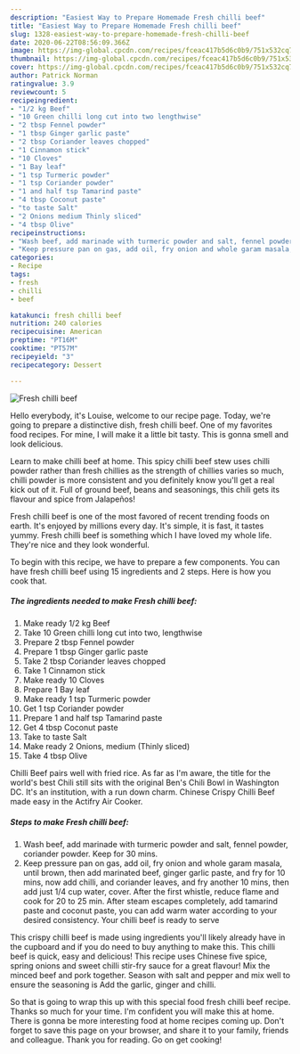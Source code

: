```yaml
---
description: "Easiest Way to Prepare Homemade Fresh chilli beef"
title: "Easiest Way to Prepare Homemade Fresh chilli beef"
slug: 1328-easiest-way-to-prepare-homemade-fresh-chilli-beef
date: 2020-06-22T08:56:09.366Z
image: https://img-global.cpcdn.com/recipes/fceac417b5d6c0b9/751x532cq70/fresh-chilli-beef-recipe-main-photo.jpg
thumbnail: https://img-global.cpcdn.com/recipes/fceac417b5d6c0b9/751x532cq70/fresh-chilli-beef-recipe-main-photo.jpg
cover: https://img-global.cpcdn.com/recipes/fceac417b5d6c0b9/751x532cq70/fresh-chilli-beef-recipe-main-photo.jpg
author: Patrick Norman
ratingvalue: 3.9
reviewcount: 5
recipeingredient:
- "1/2 kg Beef"
- "10 Green chilli long cut into two lengthwise"
- "2 tbsp Fennel powder"
- "1 tbsp Ginger garlic paste"
- "2 tbsp Coriander leaves chopped"
- "1 Cinnamon stick"
- "10 Cloves"
- "1 Bay leaf"
- "1 tsp Turmeric powder"
- "1 tsp Coriander powder"
- "1 and half tsp Tamarind paste"
- "4 tbsp Coconut paste"
- "to taste Salt"
- "2 Onions medium Thinly sliced"
- "4 tbsp Olive"
recipeinstructions:
- "Wash beef, add marinade with turmeric powder and salt, fennel powder, coriander powder. Keep for 30 mins."
- "Keep pressure pan on gas, add oil, fry onion and whole garam masala, until brown, then add marinated beef, ginger garlic paste, and fry for 10 mins, now add chilli, and coriander leaves, and fry another 10 mins, then add just 1/4 cup water, cover. After the first whistle, reduce flame and cook for 20 to 25 min. After steam escapes completely, add tamarind paste and coconut paste, you can add warm water according to your desired consistency. Your chilli beef is ready to serve"
categories:
- Recipe
tags:
- fresh
- chilli
- beef

katakunci: fresh chilli beef 
nutrition: 240 calories
recipecuisine: American
preptime: "PT16M"
cooktime: "PT57M"
recipeyield: "3"
recipecategory: Dessert

---
```



![Fresh chilli beef](https://img-global.cpcdn.com/recipes/fceac417b5d6c0b9/751x532cq70/fresh-chilli-beef-recipe-main-photo.jpg)

Hello everybody, it's Louise, welcome to our recipe page. Today, we're going to prepare a distinctive dish, fresh chilli beef. One of my favorites food recipes. For mine, I will make it a little bit tasty. This is gonna smell and look delicious.

Learn to make chilli beef at home. This spicy chilli beef stew uses chilli powder rather than fresh chillies as the strength of chillies varies so much, chilli powder is more consistent and you definitely know you&#39;ll get a real kick out of it. Full of ground beef, beans and seasonings, this chili gets its flavour and spice from Jalapeños!

Fresh chilli beef is one of the most favored of recent trending foods on earth. It's enjoyed by millions every day. It's simple, it is fast, it tastes yummy. Fresh chilli beef is something which I have loved my whole life. They're nice and they look wonderful.


To begin with this recipe, we have to prepare a few components. You can have fresh chilli beef using 15 ingredients and 2 steps. Here is how you cook that.

<!--inarticleads1-->

##### The ingredients needed to make Fresh chilli beef:

1. Make ready 1/2 kg Beef
1. Take 10 Green chilli long cut into two, lengthwise
1. Prepare 2 tbsp Fennel powder
1. Prepare 1 tbsp Ginger garlic paste
1. Take 2 tbsp Coriander leaves chopped
1. Take 1 Cinnamon stick
1. Make ready 10 Cloves
1. Prepare 1 Bay leaf
1. Make ready 1 tsp Turmeric powder
1. Get 1 tsp Coriander powder
1. Prepare 1 and half tsp Tamarind paste
1. Get 4 tbsp Coconut paste
1. Take to taste Salt
1. Make ready 2 Onions, medium (Thinly sliced)
1. Take 4 tbsp Olive


Chilli Beef pairs well with fried rice. As far as I&#39;m aware, the title for the world&#39;s best Chili still sits with the original Ben&#39;s Chili Bowl in Washington DC. It&#39;s an institution, with a run down charm. Chinese Crispy Chilli Beef made easy in the Actifry Air Cooker. 

<!--inarticleads2-->

##### Steps to make Fresh chilli beef:

1. Wash beef, add marinade with turmeric powder and salt, fennel powder, coriander powder. Keep for 30 mins.
1. Keep pressure pan on gas, add oil, fry onion and whole garam masala, until brown, then add marinated beef, ginger garlic paste, and fry for 10 mins, now add chilli, and coriander leaves, and fry another 10 mins, then add just 1/4 cup water, cover. After the first whistle, reduce flame and cook for 20 to 25 min. After steam escapes completely, add tamarind paste and coconut paste, you can add warm water according to your desired consistency. Your chilli beef is ready to serve


This crispy chilli beef is made using ingredients you&#39;ll likely already have in the cupboard and if you do need to buy anything to make this. This chilli beef is quick, easy and delicious! This recipe uses Chinese five spice, spring onions and sweet chilli stir-fry sauce for a great flavour! Mix the minced beef and pork together. Season with salt and pepper and mix well to ensure the seasoning is Add the garlic, ginger and chilli. 

So that is going to wrap this up with this special food fresh chilli beef recipe. Thanks so much for your time. I'm confident you will make this at home. There is gonna be more interesting food at home recipes coming up. Don't forget to save this page on your browser, and share it to your family, friends and colleague. Thank you for reading. Go on get cooking!
